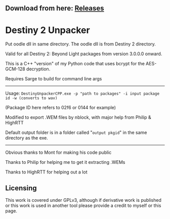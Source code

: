 ## Download from here: [Releases](https://github.com/nblockbuster/DestinyUnpackerCPP/releases/tag/v1.2)

# Destiny 2 Unpacker
Put oodle dll in same directory. The oodle dll is from Destiny 2 directory.

Valid for all Destiny 2: Beyond Light packages from version 3.0.0.0 onward.

This is a C++ "version" of my Python code that uses bcrypt for the AES-GCM-128 decryption.

Requires Sarge to build for command line args

-----

Usage: `DestinyUnpackerCPP.exe -p "path to packages" -i input package id -w (converts to wav)`

(Package ID here refers to 02f6 or 0144 for example)

Modified to export .WEM files by nblock, with major help from Philip & HighRTT

Default output folder is in a folder called "`output pkgid`" in the same directory as the exe. 

-----

Obvious thanks to Mont for making his code public

Thanks to Philip for helping me to get it extracting .WEMs

Thanks to HighRTT for helping out a lot

## Licensing

This work is covered under GPLv3, although if derivative work is published or this work is used in another tool please provide a credit to myself or this page.
